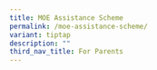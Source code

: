 ```yaml
---
title: MOE Assistance Scheme
permalink: /moe-assistance-scheme/
variant: tiptap
description: ""
third_nav_title: For Parents
---
```

